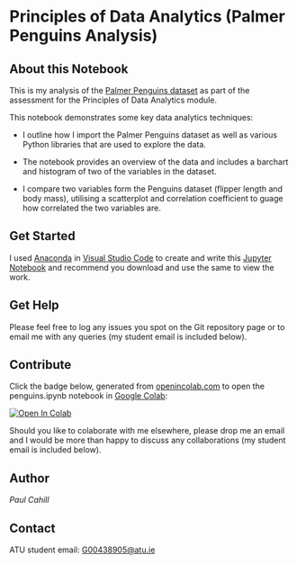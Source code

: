 # Principles of Data Analytics (Palmer Penguins Analysis)

## About this Notebook

This is my analysis of the [Palmer Penguins dataset](https://allisonhorst.github.io/palmerpenguins/) as part of the assessment for the Principles of Data Analytics module.

This notebook demonstrates some key data analytics techniques:

- I outline how I import the Palmer Penguins dataset as well as various Python libraries that are used to explore the data.

- The notebook provides an overview of the data and includes a barchart and histogram of two of the variables in the dataset.

- I compare two variables form the Penguins dataset (flipper length and body mass), utilising a scatterplot and correlation coefficient to guage how correlated the two variables are.

## Get Started
I used [Anaconda](https://www.anaconda.com/download) in [Visual Studio Code](https://code.visualstudio.com/download) to create and write this [Jupyter Notebook](https://realpython.com/jupyter-notebook-introduction/) and recommend you download and use the same to view the work. 

## Get Help
Please feel free to log any issues you spot on the Git repository page or to email me with any queries (my student email is included below).

## Contribute
Click the badge below, generated from [openincolab.com](https://openincolab.com/) to open the penguins.ipynb notebook in [Google Colab](http://colab.research.google.com/):

<a target="_blank" href="https://colab.research.google.com/github/pcahillgit/principles-of-data-analytics/blob/main/penguins.ipynb">
  <img src="https://colab.research.google.com/assets/colab-badge.svg" alt="Open In Colab"/>
</a>

Should you like to colaborate with me elsewhere, please drop me an email and I would be more than happy to discuss any collaborations (my student email is included below).

## Author
*Paul Cahill*

## Contact
ATU student email: G00438905@atu.ie